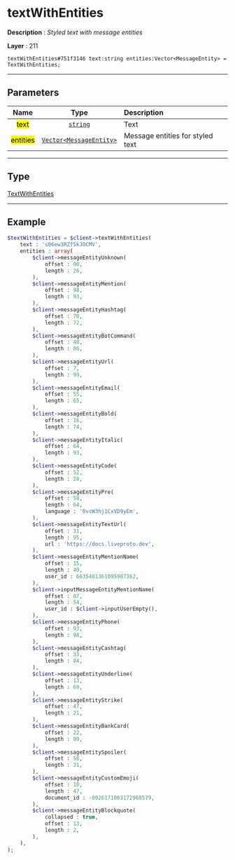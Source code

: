 # textWithEntities

**Description** : *Styled text with message entities*

**Layer** : 211

```tl
textWithEntities#751f3146 text:string entities:Vector<MessageEntity> = TextWithEntities;
```

---

## Parameters

| Name | Type | Description |
| :---: | :---: | :--- |
| <mark>text</mark> | [`string`](type/string) | Text |
| <mark>entities</mark> | [`Vector<MessageEntity>`](type/MessageEntity) | Message entities for styled text |

---

## Type

[TextWithEntities](type/TextWithEntities)

---

## Example

```php
$textWithEntities = $client->textWithEntities(
	text : 's06ew3RZfSkJOCMV',
	entities : array(
		$client->messageEntityUnknown(
			offset : 90,
			length : 26,
		),
		$client->messageEntityMention(
			offset : 98,
			length : 93,
		),
		$client->messageEntityHashtag(
			offset : 70,
			length : 72,
		),
		$client->messageEntityBotCommand(
			offset : 48,
			length : 86,
		),
		$client->messageEntityUrl(
			offset : 7,
			length : 99,
		),
		$client->messageEntityEmail(
			offset : 55,
			length : 65,
		),
		$client->messageEntityBold(
			offset : 16,
			length : 74,
		),
		$client->messageEntityItalic(
			offset : 64,
			length : 93,
		),
		$client->messageEntityCode(
			offset : 52,
			length : 28,
		),
		$client->messageEntityPre(
			offset : 58,
			length : 64,
			language : '0vcW3hj1CxVD9yEm',
		),
		$client->messageEntityTextUrl(
			offset : 31,
			length : 95,
			url : 'https://docs.liveproto.dev',
		),
		$client->messageEntityMentionName(
			offset : 15,
			length : 40,
			user_id : 6635481361095987362,
		),
		$client->inputMessageEntityMentionName(
			offset : 87,
			length : 54,
			user_id : $client->inputUserEmpty(),
		),
		$client->messageEntityPhone(
			offset : 93,
			length : 98,
		),
		$client->messageEntityCashtag(
			offset : 33,
			length : 84,
		),
		$client->messageEntityUnderline(
			offset : 13,
			length : 69,
		),
		$client->messageEntityStrike(
			offset : 47,
			length : 21,
		),
		$client->messageEntityBankCard(
			offset : 22,
			length : 99,
		),
		$client->messageEntitySpoiler(
			offset : 58,
			length : 31,
		),
		$client->messageEntityCustomEmoji(
			offset : 10,
			length : 47,
			document_id : -8026171063172968579,
		),
		$client->messageEntityBlockquote(
			collapsed : true,
			offset : 13,
			length : 2,
		),
	),
);
```